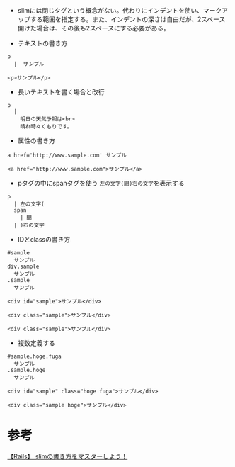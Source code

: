 - slimには閉じタグという概念がない。代わりにインデントを使い、マークアップする範囲を指定する。また、インデントの深さは自由だが、2スペース開けた場合は、その後も2スペースにする必要がある。

- テキストの書き方
```
p
  |  サンプル
```
```
<p>サンプル</p>
```

- 長いテキストを書く場合と改行
```
p
  |
    明日の天気予報は<br>
    晴れ時々くもりです。
```
- 属性の書き方
```
a href='http://www.sample.com' サンプル
```
```
<a href="http://www.sample.com">サンプル</a>
```

- pタグの中にspanタグを使う
`左の文字(間)右の文字`を表示する
```
p
  | 左の文字(
  span
    | 間
  | )右の文字
```

- IDとclassの書き方
```
#sample
  サンプル
div.sample
  サンプル
.sample
  サンプル
```
```
<div id="sample">サンプル</div>

<div class="sample">サンプル</div>

<div class="sample">サンプル</div>
```

- 複数定義する
```
#sample.hoge.fuga
  サンプル
.sample.hoge
  サンプル
```
```
<div id="sample" class="hoge fuga">サンプル</div>

<div class="sample hoge">サンプル</div>
```

# 参考
[【Rails】 slimの書き方をマスターしよう！](https://pikawaka.com/rails/slim)